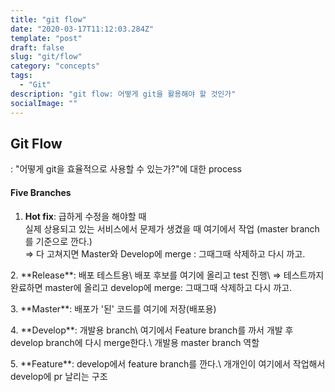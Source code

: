```yaml
---
title: "git flow"
date: "2020-03-17T11:12:03.284Z"
template: "post"
draft: false
slug: "git/flow"
category: "concepts"
tags:
  - "Git"
description: "git flow: 어떻게 git을 활용해야 할 것인가"
socialImage: ""
---
```



## Git Flow
: "어떻게 git을 효율적으로 사용할 수 있는가?"에 대한 process

#### Five Branches

1. **Hot fix**: 급하게 수정을 해야할 때\
실제 상용되고 있는 서비스에서 문제가 생겼을 때 여기에서 작업 (master branch를 기준으로 깐다.)\
⇒ 다 고쳐지면 Master와 Develop에 merge : 그때그때 삭제하고 다시 까고.
<p>
2. **Release**: 배포 테스트용\
배포 후보를 여기에 올리고 test 진행\
⇒ 테스트까지 완료하면 master에 올리고 develop에 merge: 그때그때 삭제하고 다시 까고.
<p>
3. **Master**: 배포가 '된' 코드를 여기에 저장(배포용)
<p>
4. **Develop**: 개발용 branch\
여기에서 Feature branch를 까서 개발 후 develop branch에 다시 merge한다.\
개발용 master branch 역할
<p>
5. **Feature**: develop에서 feature branch를 깐다.\
개개인이 여기에서 작업해서 develop에 pr 날리는 구조

